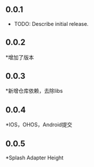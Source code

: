 ## 0.0.1

* TODO: Describe initial release.

## 0.0.2

*增加了版本

## 0.0.3

*新增仓库依赖，去除libs

## 0.0.4

*IOS，OHOS，Android提交

## 0.0.5

*Splash Adapter Height
